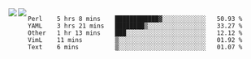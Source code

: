 <a href="https://github.com/anuraghazra/github-readme-stats">
  <img align="left" src="https://github-readme-stats.vercel.app/api?username=kfly8&count_private=true&show_icons=true&theme=calm" />
</a>
<a href="https://github.com/anuraghazra/github-readme-stats">
  <img align="left" src="https://github-readme-stats.vercel.app/api/top-langs/?username=kfly8&theme=calm&hide=HTML&exclude_repo=is3q-cr" />
</a>

<!--START_SECTION:waka-->
```text
Perl    5 hrs 8 mins    ████████████▓░░░░░░░░░░░░   50.93 % 
YAML    3 hrs 21 mins   ████████▒░░░░░░░░░░░░░░░░   33.27 % 
Other   1 hr 13 mins    ███░░░░░░░░░░░░░░░░░░░░░░   12.12 % 
VimL    11 mins         ▒░░░░░░░░░░░░░░░░░░░░░░░░   01.92 % 
Text    6 mins          ▒░░░░░░░░░░░░░░░░░░░░░░░░   01.07 % 
```
<!--END_SECTION:waka-->
